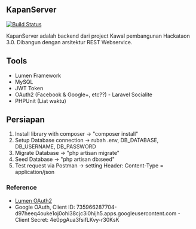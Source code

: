 ## KapanServer

[![Build Status](https://travis-ci.org/laravel/lumen-framework.svg)](https://travis-ci.org/laravel/lumen-framework)

KapanServer adalah backend dari project Kawal pembangunan Hackataon 3.0. Dibangun dengan arsitektur REST Webservice.

## Tools

- Lumen Framework
- MySQL
- JWT Token
- OAuth2 (Facebook & Google+, etc??) - Laravel Socialite
- PHPUnit (Liat waktu)


## Persiapan

1. Install library with composer -> "composer install"
2. Setup Database connection -> rubah .env, DB_DATABASE, DB_USERNAME, DB_PASSWORD
3. Migrate Database -> "php artisan migrate"
4. Seed Database -> "php artisan db:seed"
5. Test request via Postman -> setting Header: Content-Type = application/json

### Reference

- [Lumen OAuth2](https://github.com/barryvdh/barryvdh.github.io/blob/master/_posts/2015-07-19-oauth-in-javascript-apps-with-angular-lumen-using-satellizer-laravel-socialite.md)
- Google OAuth, Client ID: 735966287704-d97heeq4ouke1oj0ohi38cjc3i0hijh5.apps.googleusercontent.com - Client Secret: 4e0pgAua3fsifLKvy-r30KsK